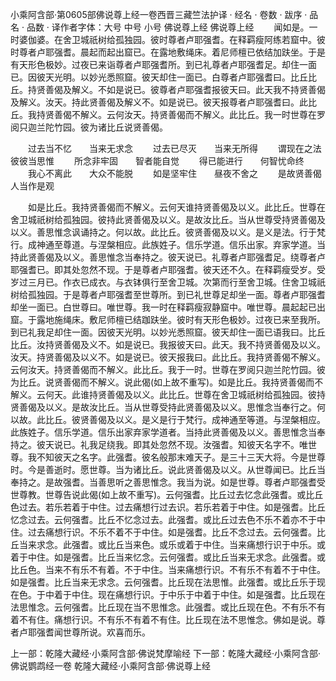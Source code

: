 小乘阿含部·第0605部佛说尊上经一卷西晋三藏竺法护译
· 经名 · 卷数 · 跋序
· 品名 · 品数 · 译作者字体：大号 中号 小号
佛说尊上经
佛说尊上经
　　闻如是。一时婆伽婆。在舍卫城祇树给孤独园。彼时尊者卢耶强耆。在释羁瘦阿练若窟中。彼时尊者卢耶强耆。晨起而起出窟已。在露地敷绳床。着尼师檀已依结加趺坐。于是有天形色极妙。过夜已来诣尊者卢耶强耆所。到已礼尊者卢耶强耆足。却住一面已。因彼天光明。以妙光悉照窟。彼天却住一面已。白尊者卢耶强耆曰。比丘比丘。持贤善偈及解义。不如是说已。彼尊者卢耶强耆报彼天曰。此天我不持贤善偈及解义。汝天。持此贤善偈及解义不。如是说已。彼天报尊者卢耶强耆曰。此比丘。我持贤善偈不解义。云何汝天。持贤善偈而不解义。此比丘。我一时世尊在罗阅只迦兰陀竹园。彼为诸比丘说贤善偈。

　　过去当不忆　　当来无求念
　　过去已尽灭　　当来无所得
　　谓现在之法　　彼彼当思惟
　　所念非牢固　　智者能自觉
　　得已能进行　　何智忧命终
　　我心不离此　　大众不能脱
　　如是坚牢住　　昼夜不舍之
　　是故贤善偈　　人当作是观

　　如是比丘。我持贤善偈而不解义。云何天谁持贤善偈及以义。此比丘。世尊在舍卫城祇树给孤独园。彼持此贤善偈及以义。是故汝比丘。当从世尊受持贤善偈及以义。善思惟念讽诵持之。何以故。此比丘。彼贤善偈及以义。是义是法。行于梵行。成神通至尊道。与涅槃相应。此族姓子。信乐学道。信乐出家。弃家学道。当持此贤善偈及以义。善思惟念当奉持之。彼天说已。礼尊者卢耶强耆足。绕尊者卢耶强耆已。即其处忽然不现。于是尊者卢耶强耆。彼天还不久。在释羁瘦受岁。受岁过三月已。作衣已成衣。与衣钵俱行至舍卫城。次第而行至舍卫城。住舍卫城祇树给孤独园。于是尊者卢耶强耆至世尊所。到已礼世尊足却坐一面。尊者卢耶强耆却坐一面已。白世尊曰。唯世尊。我一时在释羁瘦寂静窟中。唯世尊。晨起起已出窟。于露地施绳床。敷尼师檀已结跏趺坐。彼时有天形色极妙。过夜已来至我所。到已礼我足却住一面。因彼天光明。以妙光悉照窟。彼天却住一面已语我曰。比丘比丘。汝持贤善偈及义不。如是说已。我报彼天曰。此天。我不持贤善偈及以义。汝天。持贤善偈及以义不。如是说已。彼天报我曰。此比丘。我持贤善偈不解义。云何汝天。持贤善偈而不解义。此比丘。我于一时。世尊在罗阅只迦兰陀竹园。彼为比丘。说贤善偈而不解义。说此偈(如上故不重写)。如是比丘。我持贤善偈而不解义。云何天。此谁持贤善偈及以义。此比丘。世尊在舍卫城祇树给孤独园。彼持贤善偈及以义。是故汝比丘。当从世尊受持此贤善偈及以义。思惟念当奉行之。何以故。此比丘。彼贤善偈及以义。是义是行于梵行。成神通至等道。与涅槃相应。此族姓子。信乐学道。信乐出家弃家学道者。当持此贤善偈及以义。善思惟念当奉持之。彼天说已。礼我足绕我。即其处忽然不现。汝强耆。知彼天名字不。唯世尊。我不知彼天之名字。此强耆。彼名般那末难天子。是三十三天大将。今是世尊时。今是善逝时。愿世尊。当为诸比丘。说此贤善偈及以义。从世尊闻已。比丘当奉持之。是故强耆。当善思听之善思惟念。我当为说。如是世尊。尊者卢耶强耆受世尊教。世尊告说此偈(如上故不重写)。云何强耆。比丘过去忆念此强耆。或比丘色过去。若乐若着于中住。过去痛想行过去识。若乐若着于中住。如是强耆。比丘忆念过去。云何强耆。比丘不忆念过去。此强耆。或比丘过去色不乐不着亦不于中住。过去痛想行识。不乐不着不于中住。如是强耆。比丘不念过去。云何强耆。比丘当来求念。此强耆。或比丘当来色。或乐或着于中住。当来痛想行识于中乐。或着于中住。如是强耆。比丘当来忆念。云何强耆。或比丘当来无求念。此强耆。或比丘色。当来不有乐不有着。不于中住。当来痛想行识。不有乐不有着不于中住。如是强耆。比丘当来无求念。云何强耆。比丘现在法思惟。此强耆。或比丘乐于现在色。于中着于中住。现在痛想行识。于中乐于中着于中住。如是强耆。比丘现在法思惟念。云何强耆。比丘现在当不思惟念。此强耆。或比丘现在色。不有乐不有着不有住。痛想行识。不有乐不有着不有住。比丘现在法不思惟念。佛如是说。尊者卢耶强耆闻世尊所说。欢喜而乐。

上一部：乾隆大藏经·小乘阿含部·佛说梵摩喻经
下一部：乾隆大藏经·小乘阿含部·佛说鹦鹉经一卷
乾隆大藏经·小乘阿含部·佛说尊上经